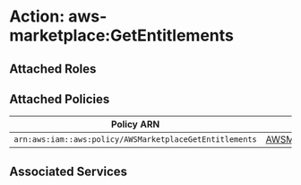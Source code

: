 # Action: aws-marketplace:GetEntitlements

## Attached Roles

## Attached Policies

| Policy ARN | Policy Name |
|------------|-------------|
| `arn:aws:iam::aws:policy/AWSMarketplaceGetEntitlements` | [AWSMarketplaceGetEntitlements](../policies.md#awsmarketplacegetentitlements) |

## Associated Services

